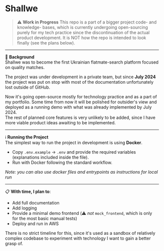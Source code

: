 # Shallwe

> ⚠️ **Work in Progress** This repo is a part of a bigger project code- and knowledge- bases, which is currently undergoing open-sourcing purely for my tech practice since the discontinuation of the actual product development. It is NOT how the repo is intended to look finally (see the plans below).
---

📜 **Background**  
Shallwe was to become the first Ukrainian flatmate-search platform focused on quality matches.

The project was under development in a private team, but since **July 2024** the project was put on stop with most of the documentation unfortunately lost outside of GitHub.  

Now it's going open-source mostly for technology practice and as a part of my portfolio. Some time from now it will be polished for outsider's view and deployed as a running demo with what was already implemented by July 2024.  
The rest of planned core features is very unlikely to be added, since I have more viable product ideas awaiting to be implemented.

---

ℹ️ **Running the Project**  
The simplest way to run the project in development is using **Docker**.  

- Copy `.env.example` → `.env` and provide the required variables (explanations included inside the file). 
- Run with Docker following the standard workflow.
  
_Note: you can also use docker files and entrypoints as instructions for local run_ 

---
📋 **With time, I plan to**:
- Add full documentation
- Add logging
- Provide a minimal demo frontend (⚠️ *not* `mock_frontend`, which is only for the most basic manual tests)  
- Deploy and run in AWS

There is no strict timeline for this, since it's used as a sandbox of relatively complex codebase to experiment with technology I want to gain a better grasp of.

